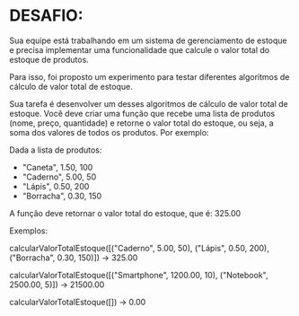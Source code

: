 # DESAFIO:

Sua equipe está trabalhando em um sistema de gerenciamento de estoque e precisa implementar uma funcionalidade que
calcule o valor total do estoque de produtos.

Para isso, foi proposto um experimento para testar diferentes algoritmos de cálculo de valor total de estoque.

Sua tarefa é desenvolver um desses algoritmos de cálculo de valor total de estoque. Você deve criar uma função que
recebe uma lista de produtos (nome, preço, quantidade) e retorne o valor total do estoque, ou seja, a soma dos valores
de todos os produtos. Por exemplo:

Dada a lista de produtos:

- "Caneta", 1.50, 100
- "Caderno", 5.00, 50
- "Lápis", 0.50, 200
- "Borracha", 0.30, 150

A função deve retornar o valor total do estoque, que é: 325.00

Exemplos:

calcularValorTotalEstoque([("Caderno", 5.00, 50), ("Lápis", 0.50, 200), ("Borracha", 0.30, 150)]) → 325.00

calcularValorTotalEstoque([("Smartphone", 1200.00, 10), ("Notebook", 2500.00, 5)]) → 21500.00

calcularValorTotalEstoque([]) → 0.00